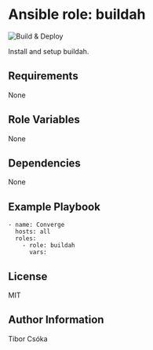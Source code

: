 Ansible role: buildah
=========

![Build & Deploy](https://github.com/Provizanta/ansible-role-buildah/workflows/molecule/badge.svg?branch=master)

Install and setup buildah.

Requirements
------------

None

Role Variables
--------------

None

Dependencies
------------

None

Example Playbook
----------------

    - name: Converge
      hosts: all
      roles:
        - role: buildah
          vars:

License
-------

MIT

Author Information
------------------

Tibor Csóka
